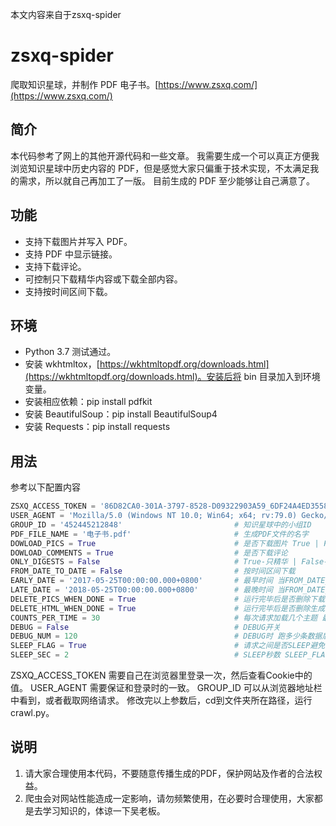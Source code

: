 本文内容来自于zsxq-spider

# zsxq-spider

爬取知识星球，并制作 PDF 电子书。[https://www.zsxq.com/](https://www.zsxq.com/)

## 简介

本代码参考了网上的其他开源代码和一些文章。
我需要生成一个可以真正方便我浏览知识星球中历史内容的 PDF，但是感觉大家只偏重于技术实现，不太满足我的需求，所以就自己再加工了一版。
目前生成的 PDF 至少能够让自己满意了。

## 功能

* 支持下载图片并写入 PDF。
* 支持 PDF 中显示链接。
* 支持下载评论。
* 可控制只下载精华内容或下载全部内容。
* 支持按时间区间下载。

## 环境

* Python 3.7 测试通过。
* 安装 wkhtmltox，[https://wkhtmltopdf.org/downloads.html](https://wkhtmltopdf.org/downloads.html)。安装后将 bin 目录加入到环境变量。
* 安装相应依赖：pip install pdfkit
* 安装 BeautifulSoup：pip install BeautifulSoup4
* 安装 Requests：pip install requests

## 用法

参考以下配置内容

```python
ZSXQ_ACCESS_TOKEN = '86D82CA0-301A-3797-8528-D09322903A59_6DF24A4ED3558CD4'    # 登录后Cookie中的Token（必须修改）
USER_AGENT = 'Mozilla/5.0 (Windows NT 10.0; Win64; x64; rv:79.0) Gecko/20100101 Firefox/79.0'    # 登录时使用的User-Agent（必须修改）
GROUP_ID = '452445212848'                         # 知识星球中的小组ID
PDF_FILE_NAME = '电子书.pdf'                       # 生成PDF文件的名字
DOWLOAD_PICS = True                               # 是否下载图片 True | False 下载会导致程序变慢
DOWLOAD_COMMENTS = True                           # 是否下载评论
ONLY_DIGESTS = False                              # True-只精华 | False-全部
FROM_DATE_TO_DATE = False                         # 按时间区间下载
EARLY_DATE = '2017-05-25T00:00:00.000+0800'       # 最早时间 当FROM_DATE_TO_DATE=True时生效 为空表示不限制 形如'2017-05-25T00:00:00.000+0800'
LATE_DATE = '2018-05-25T00:00:00.000+0800'        # 最晚时间 当FROM_DATE_TO_DATE=True时生效 为空表示不限制 形如'2017-05-25T00:00:00.000+0800'
DELETE_PICS_WHEN_DONE = True                      # 运行完毕后是否删除下载的图片
DELETE_HTML_WHEN_DONE = True                      # 运行完毕后是否删除生成的HTML
COUNTS_PER_TIME = 30                              # 每次请求加载几个主题 最大可设置为30
DEBUG = False                                     # DEBUG开关
DEBUG_NUM = 120                                   # DEBUG时 跑多少条数据后停止 需与COUNTS_PER_TIME结合考虑
SLEEP_FLAG = True                                 # 请求之间是否SLEEP避免请求过于频繁
SLEEP_SEC = 2                                     # SLEEP秒数 SLEEP_FLAG=True时生效
```

ZSXQ_ACCESS_TOKEN 需要自己在浏览器里登录一次，然后查看Cookie中的值。
USER_AGENT 需要保证和登录时的一致。
GROUP_ID 可以从浏览器地址栏中看到，或者截取网络请求。
修改完以上参数后，cd到文件夹所在路径，运行crawl.py。

## 说明

1. 请大家合理使用本代码，不要随意传播生成的PDF，保护网站及作者的合法权益。
2. 爬虫会对网站性能造成一定影响，请勿频繁使用，在必要时合理使用，大家都是去学习知识的，体谅一下吴老板。
